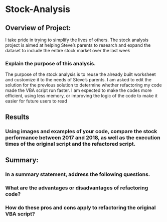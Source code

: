 # Stock-Analysis
## Overview of Project: 
I take pride in trying to simplify the lives of others. The stock analysis project is aimed at helping Steve’s parents to research and expand the dataset to include the entire stock market over the last week

### Explain the purpose of this analysis.

The purpose of the stock analysis is to reuse the already built worksheet and customize it to the needs of Steve’s parents. I am asked to edit the solution for the previous solution to determine whether refactoring my code made the VBA script run faster. I am expected to make the codes more efficient, using less memory, or improving the logic of the code to make it easier for future users to read

## Results

### Using images and examples of your code, compare the stock performance between 2017 and 2018, as well as the execution times of the original script and the refactored script.






## Summary: 
### In a summary statement, address the following questions.



### What are the advantages or disadvantages of refactoring code?


### How do these pros and cons apply to refactoring the original VBA script?
